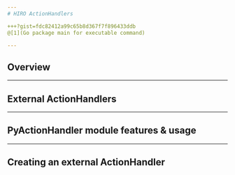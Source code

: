 ```yaml
---
# HIRO ActionHandlers

+++?gist=fdc82412a99c65b8d367f7f896433ddb
@[1](Go package main for executable command)

---
```

## Overview
---
## External ActionHandlers
---
## PyActionHandler module features & usage
---
## Creating an external ActionHandler
